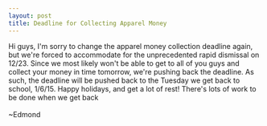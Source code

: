 ```yaml
---
layout: post
title: Deadline for Collecting Apparel Money
---
```

Hi guys, I'm sorry to change the apparel money collection deadline again, but we're forced to accommodate for the unprecedented rapid dismissal on 12/23. Since we most likely won't be able to get to all of you guys and collect your money in time tomorrow, we're pushing back the deadline. As such, the deadline will be pushed back to the Tuesday we get back to school, 1/6/15. Happy holidays, and get a lot of rest! There's lots of work to be done when we get back
<br>
<br>
~Edmond
<br>
<br>
<br>
<br>
<br>
<br>
